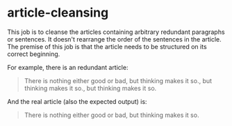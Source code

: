# article-cleansing
This job is to cleanse the articles containing arbitrary redundant paragraphs or sentences. It doesn't rearrange the order of the sentences in the article. The premise of this job is that the article needs to be structured on its correct beginning.

For example, there is an redundant article:
>There is nothing either good or bad, but thinking makes it so., but thinking makes it so., but thinking makes it so.

And the real article (also the expected output) is:
>There is nothing either good or bad, but thinking makes it so.

